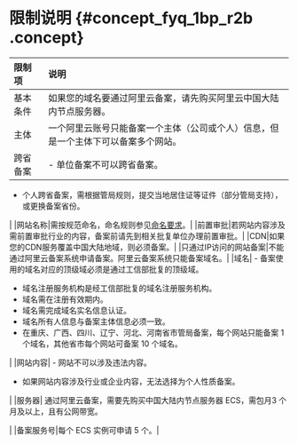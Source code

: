 # 限制说明 {#concept_fyq_1bp_r2b .concept}

|限制项|说明|
|:--|:-|
|基本条件|如果您的域名要通过阿里云备案，请先购买阿里云中国大陆内节点服务器。|
|主体|一个阿里云账号只能备案一个主体（公司或个人）信息，但是一个主体下可以备案多个网站。|
|跨省备案| -   单位备案不可以跨省备案。
-   个人跨省备案，需根据管局规则，提交当地居住证等证件（部分管局支持），或更换备案省份。

 |
|网站名称|需按规范命名，命名规则参见[命名要求](https://help.aliyun.com/knowledge_detail/36948.html)。|
|前置审批|若网站内容涉及需前置审批行业的内容，备案前请先到相关批复单位办理前置审批。|
|CDN|如果您的CDN服务覆盖中国大陆地域，则必须备案。|
|只通过IP访问的网站备案|不能通过阿里云备案系统申请备案。阿里云备案系统只能备案域名。|
|域名| -   备案使用的域名对应的顶级域必须是通过工信部批复的顶级域。
-   域名注册服务机构是经工信部批复的域名注册服务机构。
-   域名需在注册有效期内。
-   域名需完成域名实名信息认证。
-   域名所有人信息与备案主体信息必须一致。
-   在重庆、广西、四川、辽宁、河北、河南省市管局备案，每个网站只能备案 1 个域名，其他省市每个网站可备案 10 个域名。

 |
|网站内容| -   网站不可以涉及违法内容。
-   如果网站内容涉及行业或企业内容，无法选择为个人性质备案。

 |
|服务器| 通过阿里云备案，需要先购买中国大陆内节点服务器 ECS，需包月3 个月及以上，且有公网带宽。

 |
|备案服务号|每个 ECS 实例可申请 5 个。|

